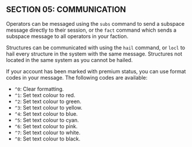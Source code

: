 ## SECTION 05: COMMUNICATION

Operators can be messaged using the `subs` command to send a subspace message directly to their session, or the `fact` command which sends a subspace message to all operators in your faction.

Structures can be communicated with using the `hail` command, or `locl` to hail every structure in the system with the same message. Structures not located in the same system as you cannot be hailed.

If your account has been marked with premium status, you can use format codes in your message. The following codes are available:

- `^0`: Clear formatting.
- `^1`: Set text colour to red.
- `^2`: Set text colour to green.
- `^3`: Set text colour to yellow.
- `^4`: Set text colour to blue.
- `^5`: Set text colour to cyan.
- `^6`: Set text colour to pink.
- `^7`: Set text colour to white.
- `^8`: Set text colour to black.
